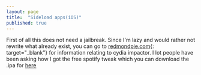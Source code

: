 ```yaml
---
layout: page
title:  "Sideload apps(iOS)"
published: true
---
```

First of all this does not need a jailbreak. Since I'm lazy and would rather not rewrite what already exist, you can go to [redmondpie.com](http://www.redmondpie.com/sideload-ios-apps-on-windows-mac-with-cydia-impactor-without-jailbreak-heres-how/){: target="_blank"} for information relating to cydia impactor.
I lot people have been asking how I got the free spotify tweak which you can download the .ipa for [here](../downloads/Spotify_7.6.0_005.ipa)
